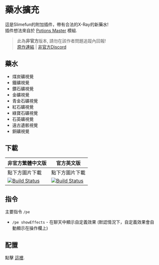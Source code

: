 # 藥水擴充
這是Slimefun的附加插件，帶有合法的X-Ray的新藥水!<br>
插件想法來自於 [Potions Master](https://www.curseforge.com/minecraft/mc-mods/potionsmaster) 模組.

> 此為**非官方**版本, 請勿在該作者問題追蹤內回報! <br>
> [原作連結](https://github.com/EpicPlayerA10/PotionExpansion) | [非官方Discord](https://discord.gg/GF4CwjFXT9)
> 
## 藥水
- 煤炭礦視覺
- 鐵礦視覺
- 鑽石礦視覺
- 金礦視覺
- 青金石礦視覺
- 紅石礦視覺
- 綠寶石礦視覺
- 石英礦視覺
- 遠古遺骸視覺
- 銅礦視覺

## 下載
| 非官方繁體中文版 | 官方英文版 |
| -------- | -------- |
| 點下方圖片下載 | 點下方圖片下載 |
| [![Build Status](https://xmikux.github.io/builds/SlimeTraditionalTranslation/PotionExpansion/master/badge.svg)](https://xmikux.github.io/builds/SlimeTraditionalTranslation/PotionExpansion/master) | [![Build Status](https://thebusybiscuit.github.io/builds/EpicPlayerA10/PotionExpansion/master/badge.svg)](https://thebusybiscuit.github.io/builds/EpicPlayerA10/PotionExpansion/master) |


## 指令
主要指令 `/pe`
- `/pe showEffects` - 在聊天中顯示自定義效果 (默認情況下，自定義效果會自動顯示在操作欄上)

## 配置
點擊 [這裡](https://github.com/EpicPlayerA10/PotionExpansion/wiki).
